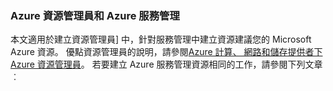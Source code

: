 ### <a name="azure-resource-manager-and-azure-service-management"></a>Azure 資源管理員和 Azure 服務管理
 
本文適用於建立資源管理員] 中，針對服務管理中建立資源建議您的 Microsoft Azure 資源。 優點資源管理員的說明，請參閱[Azure 計算、 網路和儲存提供者下 Azure 資源管理員](../articles/virtual-machines/virtual-machines-windows-compare-deployment-models.md)。 若要建立 Azure 服務管理資源相同的工作，請參閱下列文章︰
